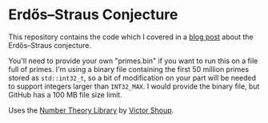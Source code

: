 # Erdős–Straus Conjecture

This repository contains the code which I covered in a [blog post](https://www.anothermathblog.com/?p=1047) about the Erdős–Straus conjecture.

You'll need to provide your own "primes.bin" if you want to run this on a file full of primes. I'm using a binary file containing the first 50 million primes stored as `std::int32_t`, so a bit of modification on your part will be needed to support integers larger than `INT32_MAX`. I would provide the binary file, but GitHub has a 100 MB file size limit.

Uses the [Number Theory Library](https://libntl.org/) by [Victor Shoup](https://www.shoup.net/).